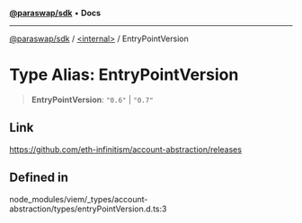 [**@paraswap/sdk**](../../README.md) • **Docs**

***

[@paraswap/sdk](../../globals.md) / [\<internal\>](../README.md) / EntryPointVersion

# Type Alias: EntryPointVersion

> **EntryPointVersion**: `"0.6"` \| `"0.7"`

## Link

https://github.com/eth-infinitism/account-abstraction/releases

## Defined in

node\_modules/viem/\_types/account-abstraction/types/entryPointVersion.d.ts:3

